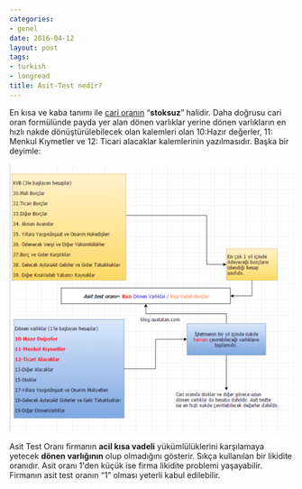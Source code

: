 ```yaml
---
categories:
- genel
date: 2016-04-12
layout: post
tags:
- turkish
- longread
title: Asit-Test nedir?
---
```


En kısa ve kaba tanımı ile [cari oranın](http://blog.suatatan.com/post/142674013920/cari-oran-nedir) “**stoksuz**” halidir. Daha doğrusu cari oran formülünde payda yer alan dönen varlıklar yerine dönen varlıkların en hızlı nakde dönüştürülebilecek olan kalemleri olan 10:Hazır değerler, 11: Menkul Kıymetler ve 12: Ticari alacaklar kalemlerinin yazılmasıdır. Başka bir deyimle:

  

![](/images/tumblr_inline_o5ie5f7RP41r4exmc_540.png)

Asit Test Oranı firmanın **acil kısa vadeli** yükümlülüklerini karşılamaya yetecek **dönen varlığının** olup olmadığını gösterir. Sıkça kullanılan bir likidite oranıdır. Asit oranı 1'den küçük ise firma likidite problemi yaşayabilir. Firmanın asit test oranın “1” olması yeterli kabul edilebilir.
